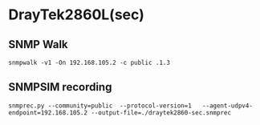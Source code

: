# DrayTek2860L(sec)

## SNMP Walk

```
snmpwalk -v1 -On 192.168.105.2 -c public .1.3
```

## SNMPSIM recording

```
snmprec.py --community=public  --protocol-version=1   --agent-udpv4-endpoint=192.168.105.2 --output-file=./draytek2860-sec.snmprec
```